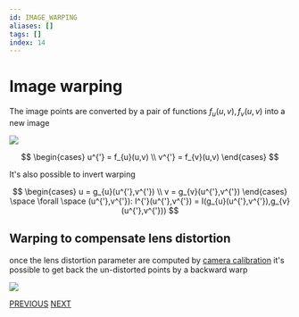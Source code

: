 ```yaml
---
id: IMAGE_WARPING
aliases: []
tags: []
index: 14
---
```


# Image warping

The image points are converted by a pair of functions $f_{u}(u,v),f_{v}(u,v)$ into a new image

![](computer_vision/Pasted_image_20240227160817.png)

$$
\begin{cases}
u^{'} = f_{u}(u,v) \\
v^{'} = f_{v}(u,v)
\end{cases}
$$

It's also possible to invert warping

$$
\begin{cases}
u = g_{u}(u^{'},v^{'}) \\
v = g_{v}(u^{'},v^{'})
\end{cases} \space \forall \space (u^{'},v^{'}): I^{'}(u^{'},v^{'}) = I(g_{u}(u^{'},v^{'}),g_{v}(u^{'},v^{'}))
$$

## Warping to compensate lens distortion

once the lens distortion parameter are computed by [camera calibration](computer_vision/camera_calibration.md) it's possible to get back the un-distorted points by a backward warp

![](computer_vision/Pasted_image_20240227164313.png)

[PREVIOUS](computer_vision/image_formation_acquisition/stereo_camera_calibration.md) [NEXT](computer_vision/image_filtering/image_filters.md)
